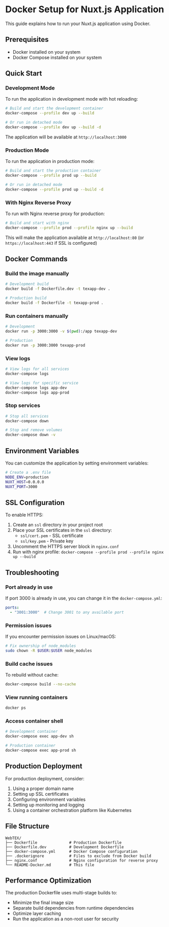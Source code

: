 # Docker Setup for Nuxt.js Application

This guide explains how to run your Nuxt.js application using Docker.

## Prerequisites

- Docker installed on your system
- Docker Compose installed on your system

## Quick Start

### Development Mode

To run the application in development mode with hot reloading:

```bash
# Build and start the development container
docker-compose --profile dev up --build

# Or run in detached mode
docker-compose --profile dev up --build -d
```

The application will be available at `http://localhost:3000`

### Production Mode

To run the application in production mode:

```bash
# Build and start the production container
docker-compose --profile prod up --build

# Or run in detached mode
docker-compose --profile prod up --build -d
```

### With Nginx Reverse Proxy

To run with Nginx reverse proxy for production:

```bash
# Build and start with nginx
docker-compose --profile prod --profile nginx up --build
```

This will make the application available at `http://localhost:80` (or `https://localhost:443` if SSL is configured)

## Docker Commands

### Build the image manually

```bash
# Development build
docker build -f Dockerfile.dev -t texapp-dev .

# Production build
docker build -f Dockerfile -t texapp-prod .
```

### Run containers manually

```bash
# Development
docker run -p 3000:3000 -v $(pwd):/app texapp-dev

# Production
docker run -p 3000:3000 texapp-prod
```

### View logs

```bash
# View logs for all services
docker-compose logs

# View logs for specific service
docker-compose logs app-dev
docker-compose logs app-prod
```

### Stop services

```bash
# Stop all services
docker-compose down

# Stop and remove volumes
docker-compose down -v
```

## Environment Variables

You can customize the application by setting environment variables:

```bash
# Create a .env file
NODE_ENV=production
NUXT_HOST=0.0.0.0
NUXT_PORT=3000
```

## SSL Configuration

To enable HTTPS:

1. Create an `ssl` directory in your project root
2. Place your SSL certificates in the `ssl` directory:
   - `ssl/cert.pem` - SSL certificate
   - `ssl/key.pem` - Private key
3. Uncomment the HTTPS server block in `nginx.conf`
4. Run with nginx profile: `docker-compose --profile prod --profile nginx up --build`

## Troubleshooting

### Port already in use

If port 3000 is already in use, you can change it in the `docker-compose.yml`:

```yaml
ports:
  - "3001:3000"  # Change 3001 to any available port
```

### Permission issues

If you encounter permission issues on Linux/macOS:

```bash
# Fix ownership of node_modules
sudo chown -R $USER:$USER node_modules
```

### Build cache issues

To rebuild without cache:

```bash
docker-compose build --no-cache
```

### View running containers

```bash
docker ps
```

### Access container shell

```bash
# Development container
docker-compose exec app-dev sh

# Production container
docker-compose exec app-prod sh
```

## Production Deployment

For production deployment, consider:

1. Using a proper domain name
2. Setting up SSL certificates
3. Configuring environment variables
4. Setting up monitoring and logging
5. Using a container orchestration platform like Kubernetes

## File Structure

```
WebTEX/
├── Dockerfile              # Production Dockerfile
├── Dockerfile.dev          # Development Dockerfile
├── docker-compose.yml      # Docker Compose configuration
├── .dockerignore           # Files to exclude from Docker build
├── nginx.conf              # Nginx configuration for reverse proxy
└── README-Docker.md        # This file
```

## Performance Optimization

The production Dockerfile uses multi-stage builds to:
- Minimize the final image size
- Separate build dependencies from runtime dependencies
- Optimize layer caching
- Run the application as a non-root user for security 